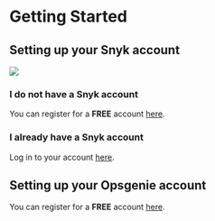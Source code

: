# Getting Started

## Setting up your Snyk account

![](https://partner-workshop-assets.s3.us-east-2.amazonaws.com/snyk-signup.png)

### I do not have a Snyk account

You can register for a **FREE** account [here](https://app.snyk.io/signup/?utm_medium=Partner&utm_source=Atlassian&utm_campaign=Bitbucket-cloud-promo-Q1-2020).

### I already have a Snyk account

Log in to your account [here](https://app.snyk.io/login).

## Setting up your Opsgenie account

You can register for a **FREE** account [here](https://www.atlassian.com/software/opsgenie/try).

